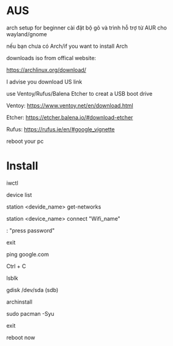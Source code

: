 # AUS
arch setup for beginner
cài đặt bộ gõ và trình hỗ trợ từ AUR cho wayland/gnome

nếu bạn chưa có Arch/if you want to install Arch

downloads iso from offical website:

https://archlinux.org/download/

I advise you download US link

use Ventoy/Rufus/Balena Etcher to creat a USB boot drive

Ventoy: https://www.ventoy.net/en/download.html

Etcher: https://etcher.balena.io/#download-etcher

Rufus:  https://rufus.ie/en/#google_vignette

reboot your pc

# Install

iwctl

device list

station <devide_name> get-networks

station <device_name> connect "Wifi_name"


: "press password"


exit

ping google.com

Ctrl + C

lsblk

gdisk /dev/sda (sdb)

archinstall



sudo pacman -Syu

exit

reboot now
